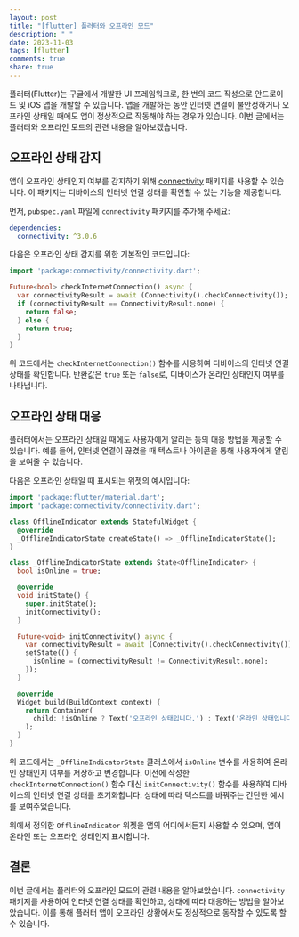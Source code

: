 ```yaml
---
layout: post
title: "[flutter] 플러터와 오프라인 모드"
description: " "
date: 2023-11-03
tags: [flutter]
comments: true
share: true
---
```


플러터(Flutter)는 구글에서 개발한 UI 프레임워크로, 한 번의 코드 작성으로 안드로이드 및 iOS 앱을 개발할 수 있습니다. 앱을 개발하는 동안 인터넷 연결이 불안정하거나 오프라인 상태일 때에도 앱이 정상적으로 작동해야 하는 경우가 있습니다. 이번 글에서는 플러터와 오프라인 모드의 관련 내용을 알아보겠습니다.

## 오프라인 상태 감지

앱이 오프라인 상태인지 여부를 감지하기 위해 [connectivity](https://pub.dev/packages/connectivity) 패키지를 사용할 수 있습니다. 이 패키지는 디바이스의 인터넷 연결 상태를 확인할 수 있는 기능을 제공합니다.

먼저, `pubspec.yaml` 파일에 `connectivity` 패키지를 추가해 주세요:

```yaml
dependencies:
  connectivity: ^3.0.6
```

다음은 오프라인 상태 감지를 위한 기본적인 코드입니다:

```dart
import 'package:connectivity/connectivity.dart';

Future<bool> checkInternetConnection() async {
  var connectivityResult = await (Connectivity().checkConnectivity());
  if (connectivityResult == ConnectivityResult.none) {
    return false;
  } else {
    return true;
  }
}
```

위 코드에서는 `checkInternetConnection()` 함수를 사용하여 디바이스의 인터넷 연결 상태를 확인합니다. 반환값은 `true` 또는 `false`로, 디바이스가 온라인 상태인지 여부를 나타냅니다.

## 오프라인 상태 대응

플러터에서는 오프라인 상태일 때에도 사용자에게 알리는 등의 대응 방법을 제공할 수 있습니다. 예를 들어, 인터넷 연결이 끊겼을 때 텍스트나 아이콘을 통해 사용자에게 알림을 보여줄 수 있습니다.

다음은 오프라인 상태일 때 표시되는 위젯의 예시입니다:

```dart
import 'package:flutter/material.dart';
import 'package:connectivity/connectivity.dart';

class OfflineIndicator extends StatefulWidget {
  @override
  _OfflineIndicatorState createState() => _OfflineIndicatorState();
}

class _OfflineIndicatorState extends State<OfflineIndicator> {
  bool isOnline = true;

  @override
  void initState() {
    super.initState();
    initConnectivity();
  }

  Future<void> initConnectivity() async {
    var connectivityResult = await (Connectivity().checkConnectivity());
    setState(() {
      isOnline = (connectivityResult != ConnectivityResult.none);
    });
  }

  @override
  Widget build(BuildContext context) {
    return Container(
      child: !isOnline ? Text('오프라인 상태입니다.') : Text('온라인 상태입니다.'),
    );
  }
}
```

위 코드에서는 `_OfflineIndicatorState` 클래스에서 `isOnline` 변수를 사용하여 온라인 상태인지 여부를 저장하고 변경합니다. 이전에 작성한 `checkInternetConnection()` 함수 대신 `initConnectivity()` 함수를 사용하여 디바이스의 인터넷 연결 상태를 초기화합니다. 상태에 따라 텍스트를 바꿔주는 간단한 예시를 보여주었습니다.

위에서 정의한 `OfflineIndicator` 위젯을 앱의 어디에서든지 사용할 수 있으며, 앱이 온라인 또는 오프라인 상태인지 표시합니다.

## 결론

이번 글에서는 플러터와 오프라인 모드의 관련 내용을 알아보았습니다. `connectivity` 패키지를 사용하여 인터넷 연결 상태를 확인하고, 상태에 따라 대응하는 방법을 알아보았습니다. 이를 통해 플러터 앱이 오프라인 상황에서도 정상적으로 동작할 수 있도록 할 수 있습니다.